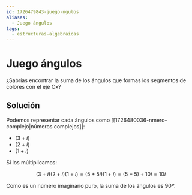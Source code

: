 ```yaml
---
id: 1726479843-juego-ngulos
aliases:
  - Juego ángulos
tags:
  - estructuras-algebraicas
---
```


# Juego ángulos

¿Sabrías encontrar la suma de los ángulos que formas los segmentos de colores con el eje Ox?

## Solución

Podemos representar cada ángulos como [[1726480036-nmero-complejo|números complejos]]:

- $(3+i)$
- $(2+i)$
- $(1+i)$

Si los múltiplicamos:

$$
(3+i)(2+i)(1+i) = (5+5i)(1+i) = (5-5) + 10i = 10i
$$

Como es un número imaginario puro, la suma de los ángulos es $90º$.
